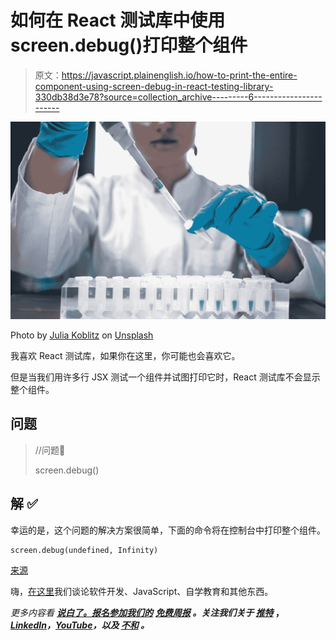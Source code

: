 # 如何在 React 测试库中使用 screen.debug()打印整个组件

> 原文：<https://javascript.plainenglish.io/how-to-print-the-entire-component-using-screen-debug-in-react-testing-library-330db38d3e78?source=collection_archive---------6----------------------->

![](img/727d7b39f4e2dc70ac8a5b56bf4f60b3.png)

Photo by [Julia Koblitz](https://unsplash.com/@jkoblitz?utm_source=medium&utm_medium=referral) on [Unsplash](https://unsplash.com?utm_source=medium&utm_medium=referral)

我喜欢 React 测试库，如果你在这里，你可能也会喜欢它。

但是当我们用许多行 JSX 测试一个组件并试图打印它时，React 测试库不会显示整个组件。

## **问题**

> //问题🔴
> 
> screen.debug()

## **解** ✅

幸运的是，这个问题的解决方案很简单，下面的命令将在控制台中打印整个组件。

```
screen.debug(undefined, Infinity)
```

[来源](https://github.com/testing-library/react-testing-library/issues/503#issuecomment-853783968)

嗨，[在这里](https://davidjsmoreno.dev/)我们谈论软件开发、JavaScript、自学教育和其他东西。

*更多内容看* [***说白了。报名参加我们的***](https://plainenglish.io/) **[***免费周报***](http://newsletter.plainenglish.io/) *。关注我们关于* [***推特***](https://twitter.com/inPlainEngHQ) ，[***LinkedIn***](https://www.linkedin.com/company/inplainenglish/)*，*[***YouTube***](https://www.youtube.com/channel/UCtipWUghju290NWcn8jhyAw)*，以及* [***不和***](https://discord.gg/GtDtUAvyhW) *。***